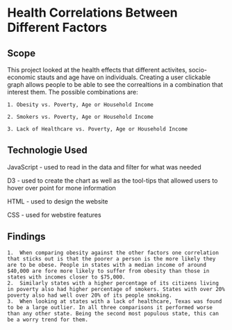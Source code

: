 # Health Correlations Between Different Factors

## Scope 

This project looked at the health effects that different activites, socio-economic stauts and age have on individuals. Creating a user clickable graph allows people to be able to see the correaltions in a combination that interest them. The possible combinations are:

    1. Obesity vs. Poverty, Age or Household Income

    2. Smokers vs. Poverty, Age or Household Income

    3. Lack of Healthcare vs. Poverty, Age or Household Income

## Technologie Used
JavaScript - used to read in the data and filter for what was needed

D3 - used to create the chart as well as the tool-tips that allowed users to hover over point for mone information

HTML - used to design the website

CSS - used for webstire features

## Findings
    1.	When comparing obesity against the other factors one correlation that sticks out is that the poorer a person is the more likely they are to be obese. People in states with a median income of around $40,000 are fore more likely to suffer from obesity than those in states with incomes closer to $75,000.
    2.	Similarly states with a higher percentage of its citizens living in poverty also had higher percentage of smokers. States with over 20% poverty also had well over 20% of its people smoking.
    3.	When looking at states with a lack of healthcare, Texas was found to be a large outlier. In all three comparisons it performed worse than any other state. Being the second most populous state, this can be a worry trend for them.  
